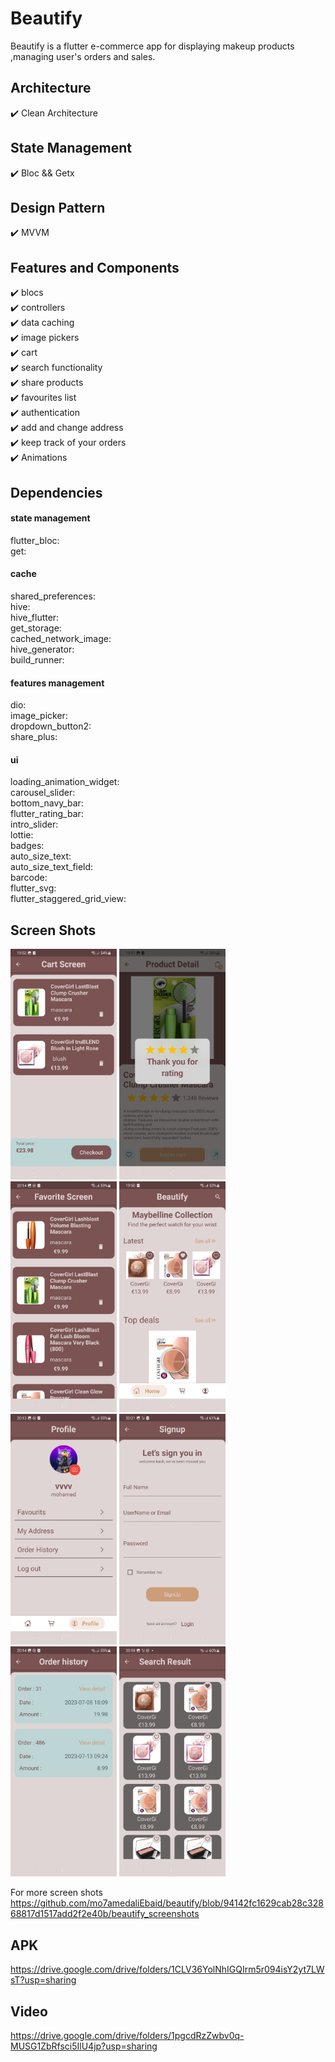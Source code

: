 # Beautify
Beautify is a flutter e-commerce app for displaying makeup products ,managing user's orders and sales.

## Architecture
✔️ Clean Architecture

## State Management
✔️ Bloc && Getx

## Design Pattern
✔️ MVVM

## Features and Components

✔️ blocs <br />
✔️ controllers <br />
✔️ data caching  <br />
✔️ image pickers  <br />
✔️ cart <br />
✔️ search functionality <br />
✔️ share products <br />
✔️ favourites list <br />
✔️ authentication <br />
✔️ add and change address <br />
✔️ keep track of your orders <br />
✔️ Animations <br />

## Dependencies

#### state management
flutter_bloc:       
get:        
 

#### cache
shared_preferences:     
hive:       
hive_flutter:       
get_storage:        
cached_network_image:       
hive_generator:     
build_runner:       


#### features management
dio:     
image_picker:       
dropdown_button2:       
share_plus:     


#### ui
loading_animation_widget:       
carousel_slider:        
bottom_navy_bar:        
flutter_rating_bar:     
intro_slider:       
lottie:     
badges:     
auto_size_text:     
auto_size_text_field:    
barcode:        
flutter_svg:        
flutter_staggered_grid_view:        

## Screen Shots

<p float="left">
   <img src="https://github.com/mo7amedaliEbaid/beautify/blob/94142fc1629cab28c32868817d1517add2f2e40b/beautify_screenshots/cart.jpg" width="170" />
   <img src="https://github.com/mo7amedaliEbaid/beautify/blob/94142fc1629cab28c32868817d1517add2f2e40b/beautify_screenshots/details.jpg" width="170" />
   <img src="https://github.com/mo7amedaliEbaid/beautify/blob/94142fc1629cab28c32868817d1517add2f2e40b/beautify_screenshots/favourites.jpg" width="170" />
   <img src="https://github.com/mo7amedaliEbaid/beautify/blob/94142fc1629cab28c32868817d1517add2f2e40b/beautify_screenshots/home.jpg" width="170" />
   <img src="https://github.com/mo7amedaliEbaid/beautify/blob/94142fc1629cab28c32868817d1517add2f2e40b/beautify_screenshots/profile.jpg" width="170" />
   <img src="https://github.com/mo7amedaliEbaid/beautify/blob/94142fc1629cab28c32868817d1517add2f2e40b/beautify_screenshots/signup.jpg" width="170" />
   <img src="https://github.com/mo7amedaliEbaid/beautify/blob/94142fc1629cab28c32868817d1517add2f2e40b/beautify_screenshots/orders.jpg" width="170" />
   <img src="https://github.com/mo7amedaliEbaid/beautify/blob/94142fc1629cab28c32868817d1517add2f2e40b/beautify_screenshots/searchresult.jpg" width="170" />
</p>

For more screen shots https://github.com/mo7amedaliEbaid/beautify/blob/94142fc1629cab28c32868817d1517add2f2e40b/beautify_screenshots       

## APK
https://drive.google.com/drive/folders/1CLV36YolNhIGQIrm5r094isY2yt7LWsT?usp=sharing

## Video
https://drive.google.com/drive/folders/1pgcdRzZwbv0q-MUSG1ZbRfsci5IlU4jp?usp=sharing
